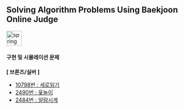 ## Solving Algorithm Problems Using Baekjoon Online Judge


<a href="https://www.acmicpc.net/" target="_blank"> <img src="https://d2gd6pc034wcta.cloudfront.net/images/logo@2x.png" alt="spring" height="40"/> </a>


#### 구현 및 시뮬레이션 문제
**[ 브론즈/실버 ]**
* [10798번 : 세로읽기](https://www.acmicpc.net/problem/10798)
* [2490번 : 윷놀이](https://www.acmicpc.net/problem/2490)
* [2484번 : 알람시계](https://www.acmicpc.net/problem/2884)